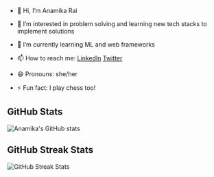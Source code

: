 - 👋 Hi, I’m Anamika Rai
- 👀 I’m interested in problem solving and learning new tech stacks to implement solutions
- 🌱 I’m currently learning ML and web frameworks
- 📫 How to reach me:  [LinkedIn](https://www.linkedin.com/in/anamikaraiin)
                       [Twitter](https://twitter.com/Anamikaaraii)

- 😄 Pronouns: she/her
- ⚡ Fun fact: I play chess too!


## GitHub Stats
![Anamika's GitHub stats](https://github-readme-stats.vercel.app/api?username=AnamikaDEVOP&show_icons=true&theme=radical)
## GitHub Streak Stats
![GitHub Streak Stats](https://github-readme-streak-stats.herokuapp.com/?user=AnamikaDEVOP&theme=radical)




<!---
AnamikaDEVOP/AnamikaDEVOP is a ✨ special ✨ repository because its `README.md` (this file) appears on your GitHub profile.
You can click the Preview link to take a look at your changes.
--->
